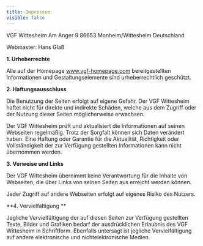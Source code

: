 ```yaml
---
title: Impressum
visible: false
---
```


VGF Wittesheim
Am Anger 9
86653 Monheim/Wittesheim
Deutschland


Webmaster: Hans Glaß

	
**1. Urheberrechte**

Alle auf der Homepage www.vgf-homepage.com bereitgestellten Informationen und Gestaltungselemente sind urheberrechtlich geschützt. 

**2. Haftungsausschluss** 

Die Benutzung der Seiten erfolgt auf eigene Gefahr. Der VGF Wittesheim haftet nicht für direkte und indirekte Schäden, welche aus dem Zugriff oder der Nutzung dieser Seiten möglicherweise erwachsen.

Der VGF Wittesheim prüft und aktualisiert die Informationen auf seinen Webseiten regelmäßig. Trotz der Sorgfalt können sich Daten verändert haben. Eine Haftung oder Garantie für die Aktualität, Richtigkeit oder Vollständigkeit der zur Verfügung gestellten Informationen kann nicht übernommen werden. 

**3. Verweise und Links** 

Der VGF Wittesheim übernimmt keine Verantwortung für die Inhalte von Webseiten, die über Links von seinen Seiten aus erreicht werden können.

Jeder Zugriff auf andere Webseiten erfolgt auf eigenes Risiko des Nutzers. 

**4. Vervielfältigung **

Jegliche Vervielfältigung der auf diesen Seiten zur Verfügung gestellten Texte, Bilder und Grafiken bedarf der ausdrücklichen Erlaubnis des VGF Wittesheim in Schriftform.
Ebenfalls untersagt ist jegliche Vervielfältigung auf andere elektronische und nichtelektronische Medien.